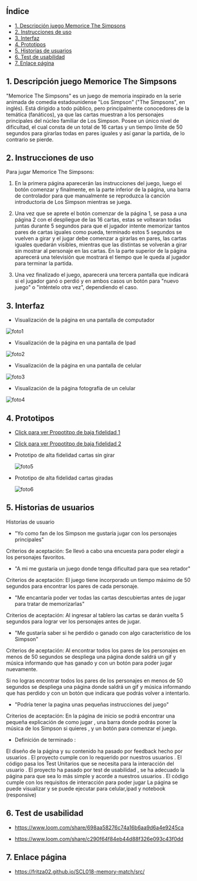 ## Índice

* [1. Descripción juego Memorice The Simpsons](#1-Descripción-juego-Memorice-The-Simpsons)
* [2. Instrucciones de uso](#2-Instrucciones-de-uso)
* [3. Interfaz](#3-Interfaz)
* [4. Prototipos](#4-Prototipos)
* [5. Historias de usuarios](#5-Historias-de-usuarios)
* [6. Test de usabilidad](#6-Test-de-usabilidad)
* [7. Enlace página](#7-Enlace-página)

## 1. Descripción juego Memorice The Simpsons

"Memorice The Simpsons" es un juego de memoria inspirado en la serie animada de comedia estadounidense "Los Simpson" ("The Simpsons", en inglés). Está dirigido a todo público, pero principalmente conocedores de la temática (fanáticos), ya que las cartas muestran a los personajes principales del núcleo familiar de Los Simpson. Posee un único nivel de dificultad, el cual consta de un total de 16 cartas y un tiempo límite de 50 segundos para girarlas todas en pares iguales y así ganar la partida, de lo contrario se pierde.

## 2. Instrucciones de uso

Para jugar Memorice The Simpsons:

  1. En la primera página aparecerán las instrucciones del juego, luego el botón comenzar y finalmente, en la parte inferior de la página, una barra de controlador para que manualmente se reproduzca la canción introductoria de Los Simpson mientras se juega.

  2. Una vez que se aprete el botón comenzar de la página 1, se pasa a una página 2 con el despliegue de las 16 cartas, estas se voltearan todas juntas durante 5 segundos para que el jugador intente memorizar tantos pares de cartas iguales como pueda, terminado estos 5 segundos se vuelven a girar y el jugar debe comenzar a girarlas en pares, las cartas iguales quedarán visibles, mientras que las distintas se volverán a girar sin mostrar al personaje en las cartas. En la parte superior de la página aparecerá una televisión que mostrará el tiempo que le queda al jugador para terminar la partida.

  3. Una vez finalizado el juego, aparecerá una tercera pantalla que indicará si el jugador ganó o perdió y en ambos casos un botón para "nuevo juego" o "inténtelo otra vez", dependiendo el caso. 


## 3. Interfaz

  * Visualización de la página en una pantalla de computador

  ![foto1](https://github.com/Fritza02/SCL018-memory-match/blob/main/src/imagenes-readme/computador.png?raw=true)

  * Visualización de la página en una pantalla de Ipad

  ![foto2](https://github.com/Fritza02/SCL018-memory-match/blob/main/src/imagenes-readme/ipad.png?raw=true)
  
  * Visualización de la página en una pantalla de celular 

  ![foto3](https://github.com/Fritza02/SCL018-memory-match/blob/main/src/imagenes-readme/celular1.png?raw=true)

  * Visualización de la página fotografía de un celular

  ![foto4](https://github.com/Fritza02/SCL018-memory-match/blob/main/src/imagenes-readme/celular.png?raw=true)

## 4. Prototipos

 * [Click para ver Propotitpo de baja fidelidad 1](https://github.com/Fritza02/SCL018-memory-match/blob/main/src/imagenes-readme/baja-fidelidad1.png?raw=true)

 * [Click para ver Propotitpo de baja fidelidad 2](https://github.com/Fritza02/SCL018-memory-match/blob/main/src/imagenes-readme/baja-fidelidad2.png?raw=true)

* Prototipo de alta fidelidad cartas sin girar

  ![foto5](https://github.com/Fritza02/SCL018-memory-match/blob/main/src/imagenes-readme/figma1.png?raw=true)

* Prototipo de alta fidelidad cartas giradas

  ![foto6](https://github.com/Fritza02/SCL018-memory-match/blob/main/src/imagenes-readme/figma2.png?raw=true)

## 5. Historias de usuarios

Historias de usuario 

* "Yo como fan de los Simpson me gustaría jugar con los personajes principales"

Criterios de aceptación: Se llevó a cabo  una encuesta para poder elegir a los personajes favoritos.

* "A mi me gustaria un juego donde tenga dificultad para que sea retador"

Criterios de aceptación: El juego tiene incorporado un tiempo máximo de 50 segundos para encontrar los pares de cada personaje.

* "Me encantaría poder ver todas las cartas descubiertas antes de jugar para tratar de memorizarlas"

Criterios de aceptación: Al ingresar al tablero las cartas se darán vuelta 5 segundos para lograr ver los personajes antes de jugar.

* "Me gustaría saber si he perdido o ganado con algo característico de los Simpson"

Criterios de aceptación: Al encontrar todos los pares de los personajes  en menos de 50 segundos se despliega una página donde saldrá un gif y música informando que has ganado y con un botón para poder jugar nuevamente.

Si no logras encontrar todos los pares de los personajes en menos de 50 segundos se despliega una página donde saldrá un gif y música informando que has perdido y con un botón que indicara que podrás volver a intentarlo.

* "Podría tener la pagina unas pequeñas instrucciones del juego"

Criterios de aceptación: En la página de inicio se podrá encontrar una pequeña explicación de como jugar , una barra donde podrás poner la música de los Simpson  si quieres , y un botón para comenzar el juego.

* Definición de terminado : 

El diseño de la página y su contenido ha pasado por feedback  hecho por usuarios .
El proyecto cumple con lo requerido por nuestros usuarios .
El código pasa los Test Unitarios que se necesita para la interacción del usuario .
El proyecto ha pasado por test de usabilidad  , se ha adecuado la página para que sea lo más simple y acorde a nuestros usuarios .
El código cumple con los requisitos de interacción para poder jugar 
La página se puede visualizar y se puede ejecutar  para celular,ipad  y notebook (responsive)


## 6. Test de usabilidad

* https://www.loom.com/share/698aa58276c74a16b6aa9d6a4e9245ca

* https://www.loom.com/share/c290f64f84eb44d88f326e093c43f0dd

## 7. Enlace página

* https://fritza02.github.io/SCL018-memory-match/src/
